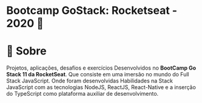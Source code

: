 

# Bootcamp GoStack: Rocketseat - 2020 🚀

<h1>📝 Sobre</h1>

Projetos, aplicações, desafios e exercícios Desenvolvidos no **BootCamp Go Stack 11 da RocketSeat**. Que consiste em uma imersão no mundo do Full Stack JavaScript. Onde foram desenvolvidas Habilidades na Stack JavaScript com as tecnologias NodeJS, ReactJS, React-Native e a inserção do TypeScript como plataforma auxiliar de desenvolvimento. 
